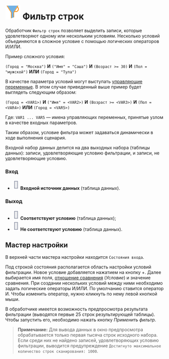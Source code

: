 # ![Фильтр строк](../../../images/icons/vendors/filterdata.svg) Фильтр строк

Обработчик `Фильтр строк` позволяет выделить записи, которые удовлетворяют одному или нескольким условиям. Несколько условий объединяются в сложное условие с помощью логических операторов И/ИЛИ.

Пример сложного условия:

`(Город = "Москва")` **И** `("Имя" = "Саша")` **И** `(Возраст >= 30)` **И** `(Пол = "мужской")` **ИЛИ** `(Город = "Тула")`

В качестве параметра условий могут выступать [управляющие переменные](../../../scenario/variables/control-variables.md). В этом случае приведенный выше пример будет выглядеть следующим образом:

`(Город = <VAR1>)` **И** `("Имя" = <VAR2>)` **И** `(Возраст >= <VAR3>)` **И** `(Пол = <VAR4>)` **ИЛИ** `(Город = <VAR5>)`

Где: `VAR1 ... VAR5` — имена управляющих переменных, принятые узлом в качестве входных параметров.

Таким образом, условие фильтра может задаваться динамически в ходе выполнения сценария.

Входной набор данных делится на два выходных набора (таблицы данных): записи, удовлетворяющие условию фильтрации, и записи, не удовлетворяющие условию.

### Вход

* ![Входной источник данных](../../../images/icons/ports/input_table_inactive.svg) **Входной источник данных** (таблица данных).

### Выход

* ![Соответствует условию](../../../images/icons/ports/input_table_inactive.svg) **Соответствуют условию** (таблица данных);
* ![Не соответствуют условию](../../../images/icons/ports/input_table_inactive.svg) **Не соответствуют условию** (таблица данных).

## Мастер настройки

В верхней части мастера настройки находится `Состояния входа`.

Под строкой состояния располагается область настройки условий фильтрации. Новое условие добавляется нажатием на кнопку +. Далее выбирается имя поля, [отношение сравнения](./filter-conditions.md) (*Условие*) и значение сравнения. При создании нескольких условий между ними необходимо задать логические операторы И/ИЛИ. По умолчанию ставится оператор И. Чтобы изменить оператор, нужно кликнуть по нему левой кнопкой мыши.

В обработчике имеется возможность предпросмотра результата фильтрации (выводятся первые 25 строк результирующей таблицы). Чтобы запустить его, необходимо нажать кнопку *Применить фильтр*.

> **Примечание:** Для вывода данных в окно предпросмотра обрабатывается только первая тысяча строк исходного набора. Если среди них не найдено записей, удовлетворяющих условию фильтрации, выводится предупреждение `Достигнуто максимальное количество строк сканирования: 1000`.
